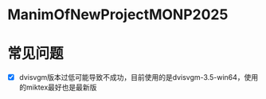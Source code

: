 # ManimOfNewProjectMONP2025
# 常见问题
- [x] dvisvgm版本过低可能导致不成功，目前使用的是dvisvgm-3.5-win64，使用的miktex最好也是最新版

 
